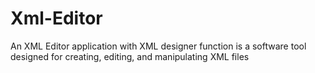 # Xml-Editor
An XML Editor application with XML designer function is a software tool designed for creating, editing, and manipulating XML files
